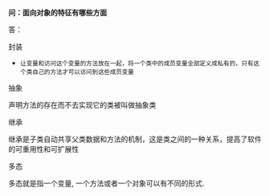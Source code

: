 **问：面向对象的特征有哪些方面**

答：

封装

*     让变量和访问这个变量的方法放在一起，将一个类中的成员变量全部定义成私有的，只有这个类自己的方法才可以访问到这些成员变量

抽象

声明方法的存在而不去实现它的类被叫做抽象类

继承

继承是子类自动共享父类数据和方法的机制，这是类之间的一种关系，提高了软件的可重用性和可扩展性

多态

多态就是指一个变量, 一个方法或者一个对象可以有不同的形式.

